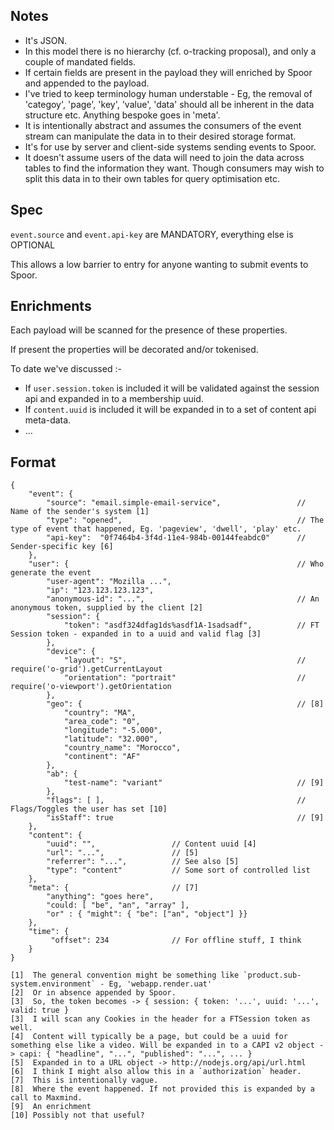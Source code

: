 ## Notes

- It's JSON.
- In this model there is no hierarchy (cf. o-tracking proposal), and only a couple of mandated fields.
- If certain fields are present in the payload they will enriched by Spoor and appended to the payload.
- I've tried to keep terminology human understable - Eg, the removal of 'categoy', 'page', 'key', 'value', 'data' should all be inherent in the data structure etc. Anything bespoke goes in 'meta'.
- It is intentionally abstract and assumes the consumers of the event stream can manipulate the data in to their desired storage format.
- It's for use by server and client-side systems sending events to Spoor.
- It doesn't assume users of the data will need to join the data across tables to find the information they want. Though consumers may wish to split this data in to their own tables for query optimisation etc.

## Spec 

`event.source` and `event.api-key` are MANDATORY, everything else is OPTIONAL

This allows a low barrier to entry for anyone wanting to submit events to Spoor.

## Enrichments 

Each payload will be scanned for the presence of these properties.

If present the properties will be decorated and/or tokenised. 

To date we've discussed :-

- If `user.session.token` is included it will be validated against the session api and expanded in to a membership uuid.
- If `content.uuid` is included it will be expanded in to a set of content api meta-data.
- ...

## Format

```
{
    "event": {
        "source": "email.simple-email-service",  				// Name of the sender's system [1]
        "type": "opened",  										// The type of event that happened, Eg. 'pageview', 'dwell', 'play' etc.
		"api-key":	"0f7464b4-3f4d-11e4-984b-00144feabdc0"		// Sender-specific key [6]
    },
    "user": {													// Who generate the event
        "user-agent": "Mozilla ...",
        "ip": "123.123.123.123",
        "anonymous-id": "...",									// An anonymous token, supplied by the client [2] 
        "session": {
            "token": "asdf324dfag1ds%asdf1A-1sadsadf",  		// FT Session token - expanded in to a uuid and valid flag [3]
        },
		"device": {
			"layout": "S",										// require('o-grid').getCurrentLayout 
        	"orientation": "portrait"							// require('o-viewport').getOrientation
		},
		"geo": {												// [8]
            "country": "MA",
            "area_code": "0",
            "longitude": "-5.000",
            "latitude": "32.000",
            "country_name": "Morocco",
            "continent": "AF"
		},
		"ab": {
			"test-name": "variant"								// [9]
		},
		"flags": [ ],											// Flags/Toggles the user has set [10]
		"isStaff": true											// [9]
    },
    "content": {
        "uuid": "", 				// Content uuid [4] 
        "url": "...", 	 			// [5] 
        "referrer": "...", 			// See also [5]
		"type":	"content"			// Some sort of controlled list  
    },
	"meta": {						// [7]
		"anything": "goes here",
		"could: [ "be", "an", "array" ],
		"or" : { "might": { "be": ["an", "object"] }}
	},
    "time": {
         "offset": 234				// For offline stuff, I think
    }
}
```

```
[1]  The general convention might be something like `product.sub-system.environment` - Eg, 'webapp.render.uat'
[2]  Or in absence appended by Spoor. 
[3]  So, the token becomes -> { session: { token: '...', uuid: '...', valid: true }
[3]  I will scan any Cookies in the header for a FTSession token as well.
[4]  Content will typically be a page, but could be a uuid for something else like a video. Will be expanded in to a CAPI v2 object -> capi: { "headline", "...", "published": "...", ... }
[5]  Expanded in to a URL object -> http://nodejs.org/api/url.html
[6]  I think I might also allow this in a `authorization` header.
[7]  This is intentionally vague.
[8]  Where the event happened. If not provided this is expanded by a call to Maxmind.
[9]  An enrichment
[10] Possibly not that useful?
```
